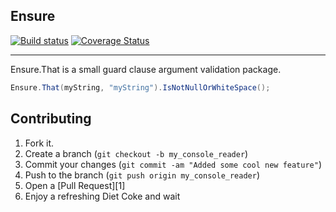 Ensure 
------------
[![Build status](https://ci.appveyor.com/api/projects/status/h9cunyf6ixwx5tui/branch/develop?svg=true)](https://ci.appveyor.com/project/rickvanschalkwijk/ensure/branch/develop) [![Coverage Status](https://coveralls.io/repos/github/rickvanschalkwijk/Ensure/badge.svg?branch=develop)](https://coveralls.io/github/rickvanschalkwijk/Ensure?branch=develop)

------------

Ensure.That is a small guard clause argument validation package.

```csharp
Ensure.That(myString, "myString").IsNotNullOrWhiteSpace();
```

Contributing
------------

1. Fork it.
2. Create a branch (`git checkout -b my_console_reader`)
3. Commit your changes (`git commit -am "Added some cool new feature"`)
4. Push to the branch (`git push origin my_console_reader`)
5. Open a [Pull Request][1]
6. Enjoy a refreshing Diet Coke and wait
